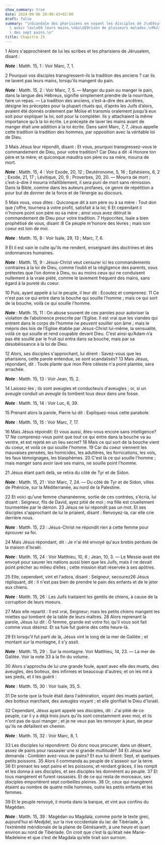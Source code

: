 ```yaml
---
show_summary: true
date: 2024-09-06 20:00:43+02:00
draft: false
summary: "\nScandale des pharisiens en voyant les disciples de J\xE9sus manger sans\
  \ avoir lav\xE9 leurs mains.\nGu\xE9rison de plusieurs malades.\nMultiplication\
  \ des sept pains.\n"
title: Chapitre 15
---
```





1 Alors s'approchèrent de lui les scribes et les pharisiens de Jérusalem, disant :

***Note*** :  Matth. 15, 1 : Voir Marc, 7, 1.

2 Pourquoi vos disciples transgressent-ils la tradition des anciens ? car ils ne lavent pas leurs mains, lorsqu'ils mangent du pain.

***Note*** :  Matth. 15, 2 : Voir Marc, 7, 5. ― Manger du pain ou manger le pain, dans la langue des Hébreux, signifie simplement prendre de la nourriture, faire un repas. ― La tradition des anciens, c’est-à-dire des ancêtres, désigne les préceptes pour la plupart rituels qui, d’après les Juifs d’alors, avaient été donnés oralement par Moïse et transmis oralement jusqu’à eux soit pour expliquer la loi, soit pour la compléter. Ils y attachaient la même importance qu’à la loi écrite. Le précepte de laver les mains avant de manger était une addition à la loi écrite. Dans saint Marc, 7, 7, Jésus appelle cette tradition la tradition des hommes, par opposition avec la véritable loi de Dieu.

3 Mais Jésus leur répondit, disant : Et vous, pourquoi transgressez-vous le commandement de Dieu, pour votre tradition? Car Dieu a dit :4 Honore ton père et ta mère; et quiconque maudira son père ou sa mère, mourra de mort.

***Note*** :  Matth. 15, 4 : Voir Exode, 20, 12 ; Deutéronome, 5, 16 ; Ephésiens, 6, 2 ; Exode, 21, 17 ; Lévitique, 20, 9 ; Proverbes, 20, 20. ― Mourra de mort ; c’est-à-dire il mourra infailliblement, il sera puni de mort sans rémission. Dans la Bible, comme dans les auteurs profanes, ce genre de répétition a pour but de donner de la force et de l’énergie au discours.

5 Mais vous, vous dites : Quiconque dit à son père ou à sa mère : Tout don que j'offre, tournera à votre profit, satisfait à la loi; 6 Et cependant il n'honore point son père ou sa mère ; ainsi vous avez détruit le commandement de Dieu pour votre tradition. 7 Hypocrites, Isaïe a bien prophétisé de vous, disant :8 Ce peuple m'honore des lèvres ; mais son coeur est loin de moi.

***Note*** :  Matth. 15, 8 : Voir Isaïe, 29, 13 ; Marc, 7, 6.

9 Et il est vain le culte qu'ils me rendent, enseignant des doctrines et des ordonnances humaines.

***Note*** :  Matth. 15, 9 : Jésus-Christ veut censurer ici les commandements contraires à la loi de Dieu, comme l’oubli et la négligence des parents, sous prétextes que l’on donne à Dieu, ou au moins ceux qui ne conduisent nullement à la vraie piété, comme le lavement fréquent des mains, sans égard à la pureté du coeur.


10 Puis, ayant appelé à lui le peuple, il leur dit : Ecoutez et comprenez. 11 Ce n'est pas ce qui entre dans la bouche qui souille l'homme ; mais ce qui sort de la bouche, voilà ce qui souille l'homme.

***Note*** :  Matth. 15, 11 : On abuse souvent de ces paroles pour autoriser la violation de l’abstinence prescrite par l’Eglise. Il est vrai que les viandes qui entrent dans le corps de l’homme ne peuvent souiller son âme ; mais le mépris des lois de l’Eglise établie par Jésus-Christ lui-même, la sensualité, voilà ce qui souille et rend coupable devant Dieu. C’est ainsi qu’Adam n’a pas été souillé par le fruit qui entra dans sa bouche, mais par sa désobéissance à la loi de Dieu.

12 Alors, ses disciples s'approchant, lui dirent : Savez-vous que les pharisiens, cette parole entendue, se sont scandalisés? 13 Mais Jésus, répondant, dit : Toute plante que mon Père céleste n'a point plantée, sera arrachée.

***Note*** :  Matth. 15, 13 : Voir Jean, 15, 2.

14 Laissez-les ; ils sont aveugles et conducteurs d'aveugles ; or, si un aveugle conduit un aveugle ils tombent tous deux dans une fosse.

***Note*** :  Matth. 15, 14 : Voir Luc, 6, 39.

15 Prenant alors la parole, Pierre lui dit : Expliquez-nous cette parabole.

***Note*** :  Matth. 15, 15 : Voir Marc, 7, 17.

16 Mais Jésus répondit: Et vous aussi, êtes-vous encore sans intelligence? 17 Ne comprenez-vous point que tout ce qui entre dans la bouche va au ventre, et est rejeté en un lieu secret? 18 Mais ce qui sort de la bouche vient du coeur, et voilà ce qui souille l'homme. 19 Car du coeur viennent les mauvaises pensées, les homicides, les adultères, les fornications, les vols, les faux témoignages, les blasphèmes. 20 C'est là ce qui souille l'homme ; mais manger sans avoir lavé ses mains, ne souille point l'homme.


21 Jésus étant parti delà, se retira du côté de Tyr et de Sidon.

***Note*** :  Matth. 15, 21 : Voir Marc, 7, 24. ― Du côté de Tyr et de Sidon, villes de Phénicie, sur la Méditerranée, au nord de la Palestine.

22 Et voici qu'une femme chananéenne, sortie de ces contrées, s'écria, lui disant : Seigneur, fils de David, ayez pitié de moi ; ma fille est cruellement tourmentée par le démon. 23 Jésus ne lui répondit pas un mot. Et ses disciples s'approchant de lui le priaient, disant : Renvoyez-la, car elle crie derrière nous.

***Note*** :  Matth. 15, 23 : Jésus-Christ ne répondit rien à cette femme pour éprouver sa foi.

24 Mais Jésus répondant, dit : Je n'ai été envoyé qu'aux brebis perdues de la maison d'Israël.

***Note*** :  Matth. 15, 24 : Voir Matthieu, 10, 6 ; Jean, 10, 3. ― Le Messie avait été envoyé pour sauver les nations aussi bien que les Juifs, mais il ne devait point prêcher au milieu d’elles ; cette mission était réservée à ses apôtres.

25 Elle, cependant, vint et l'adora, disant : Seigneur, secourez26 Jésus répliquant, dit : Il n'est pas bien de prendre le pain des enfants et de le jeter aux chiens.

***Note*** :  Matth. 15, 26 : Les Juifs traitaient les gentils de chiens, à cause de la corruption de leurs moeurs.

27 Mais elle repartit : Il est vrai, Seigneur; mais les petits chiens mangent les miettes qui tombent de la table de leurs maîtres. 28 Alors reprenant la parole, Jésus lui dit : Ô femme, grande est votre foi; qu'il vous soit fait comme vous désirez. Et sa fuie fut guérie dès cette heure-là.


29 Et lorsqu'il fut parti de là, Jésus vint le long de la mer de Galilée ; et montant sur la montagne, il s'y assit.

***Note*** :  Matth. 15, 29 :. Sur la montagne. Voir Matthieu, 14, 23. ― La mer de Galilée. Voir la note 33 à la fin du volume.

30 Alors s'approcha de lui une grande foule, ayant avec elle des muets, des aveugles, des boiteux, des infirmes et beaucoup d'autres; et on les mit à ses pieds, et il les guérit :

***Note*** :  Matth. 15, 30 : Voir Isaïe, 35, 5.

31 De sorte que la foule était dans l'admiration, voyant des muets parlant, des boiteux marchant, des aveugles voyant ; et elle glorifiait le Dieu d'Israël.


32 Cependant, Jésus ayant appelé ses disciples, dit : J'ai pitié de ce peuple, car il y a déjà trois jours qu'ils sont constamment avec moi, et ils n'ont pas de quoi manger ; et je ne veux pas les renvoyer à jeun, de peur qu'ils ne défaillent en chemin.

***Note*** :  Matth. 15, 32 : Voir Marc, 8, 1.

33 Les disciples lui répondirent: Où donc nous procurer, dans un désert, assez de pains pour rassasier une si grande multitude? 34 Et Jésus leur demanda : Combien avez-vous de pains? Et eux lui dirent: Sept, et quelques petits poissons. 35 Alors il commanda au peuple de s'asseoir sur la terre. 36 Et prenant les sept pains et les poissons, et rendant grâces, il les rompit et les donna à ses disciples, et ses disciples les donnèrent au peuple. 37 Et tous mangèrent et furent rassasiés. Et de ce qui resta de morceaux, ses disciples emportèrent sept corbeilles pleines. 38 Or, ceux qui mangèrent étaient au nombre de quatre mille hommes, outre les petits enfants et les femmes.


39 Et le peuple renvoyé, il monta dans la barque, et vint aux confins du Magédan.

***Note*** :  Matth. 15, 39 : Magédan ou Magdala, comme porte le texte grec, aujourd’hui el-Medjdel, sur la rive occidentale du lac de Tibériade, à l’extrémité méridionale de la plaine de Génésareth, à une heure et quart environ au nord de Tibériade. On croit que c’est là qu’était née Marie-Madeleine et que c’est de Magdala qu’elle tirait son surnom.

